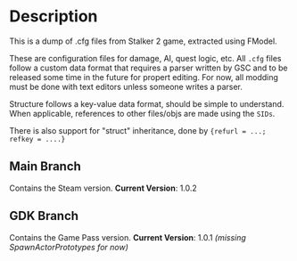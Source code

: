 # Description

This is a dump of .cfg files from Stalker 2 game, extracted using FModel.

These are configuration files for damage, AI, quest logic, etc.
All `.cfg` files follow a custom data format that requires a parser written by GSC and to be released some time in the future for propert editing.
For now, all modding must be done with text editors unless someone writes a parser.

Structure follows a key-value data format, should be simple to understand.
When applicable, references to other files/objs are made using the `SIDs`.

There is also support for "struct" inheritance, done by `{refurl = ...; refkey = ....}`

## Main Branch
Contains the Steam version. 
**Current Version**: 1.0.2

## GDK Branch
Contains the Game Pass version.
**Current Version**: 1.0.1 _(missing SpawnActorPrototypes for now)_
